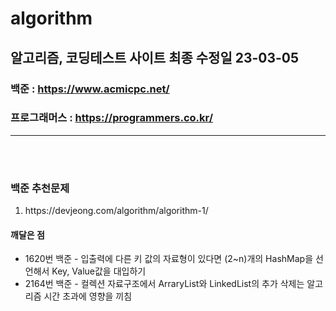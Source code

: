 # algorithm

## 알고리즘, 코딩테스트 사이트   최종 수정일 23-03-05

### 백준 : https://www.acmicpc.net/
### 프로그래머스 : https://programmers.co.kr/

<hr><br><br>

### 백준 추천문제 
<ol>
  <li>https://devjeong.com/algorithm/algorithm-1/</li>

</ol>



#### 깨달은 점
<ul>
<li>1620번 백준 - 입출력에 다른 키 값의 자료형이 있다면 (2~n)개의 HashMap을 선언해서 Key, Value값을 대입하기</li>
<li>2164번 백준 - 컬렉션 자료구조에서 ArraryList와 LinkedList의 추가 삭제는 알고리즘 시간 초과에 영향을 끼침</li>
</ul>
